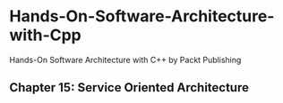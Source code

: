 # Hands-On-Software-Architecture-with-Cpp
Hands-On Software Architecture with C++ by Packt Publishing 

## Chapter 15: Service Oriented Architecture
